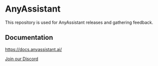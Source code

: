 # AnyAssistant
This repository is used for AnyAssistant releases and gathering feedback.

## Documentation
https://docs.anyassistant.ai/

[Join our Discord](https://discord.gg/SmUPpdcYsY)

